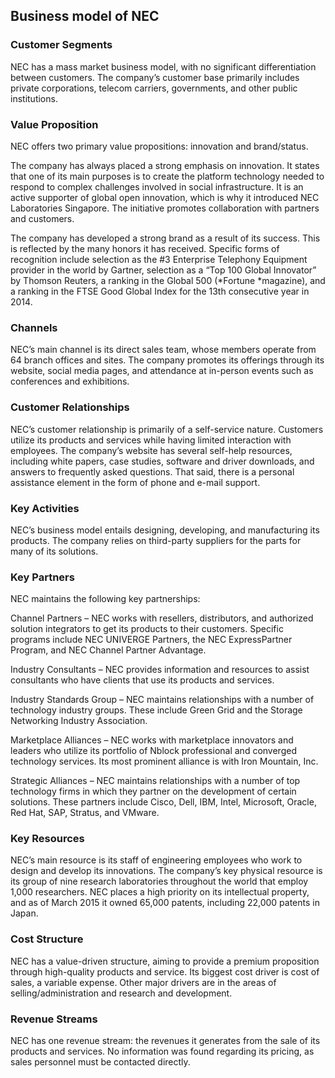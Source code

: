 Business model of NEC
---------------------

 ### Customer Segments

 NEC has a mass market business model, with no significant differentiation between customers. The company’s customer base primarily includes private corporations, telecom carriers, governments, and other public institutions.

 ### Value Proposition

 NEC offers two primary value propositions: innovation and brand/status.

 The company has always placed a strong emphasis on innovation. It states that one of its main purposes is to create the platform technology needed to respond to complex challenges involved in social infrastructure. It is an active supporter of global open innovation, which is why it introduced NEC Laboratories Singapore. The initiative promotes collaboration with partners and customers.

 The company has developed a strong brand as a result of its success. This is reflected by the many honors it has received. Specific forms of recognition include selection as the #3 Enterprise Telephony Equipment provider in the world by Gartner, selection as a “Top 100 Global Innovator” by Thomson Reuters, a ranking in the Global 500 (*Fortune *magazine), and a ranking in the FTSE Good Global Index for the 13th consecutive year in 2014.

 ### Channels

 NEC’s main channel is its direct sales team, whose members operate from 64 branch offices and sites. The company promotes its offerings through its website, social media pages, and attendance at in-person events such as conferences and exhibitions.

 ### Customer Relationships

 NEC’s customer relationship is primarily of a self-service nature. Customers utilize its products and services while having limited interaction with employees. The company’s website has several self-help resources, including white papers, case studies, software and driver downloads, and answers to frequently asked questions. That said, there is a personal assistance element in the form of phone and e-mail support.

 ### Key Activities

 NEC’s business model entails designing, developing, and manufacturing its products. The company relies on third-party suppliers for the parts for many of its solutions.

 ### Key Partners

 NEC maintains the following key partnerships:

 Channel Partners – NEC works with resellers, distributors, and authorized solution integrators to get its products to their customers. Specific programs include NEC UNIVERGE Partners, the NEC ExpressPartner Program, and NEC Channel Partner Advantage.

 Industry Consultants – NEC provides information and resources to assist consultants who have clients that use its products and services.

 Industry Standards Group – NEC maintains relationships with a number of technology industry groups. These include Green Grid and the Storage Networking Industry Association.

 Marketplace Alliances – NEC works with marketplace innovators and leaders who utilize its portfolio of Nblock professional and converged technology services. Its most prominent alliance is with Iron Mountain, Inc.

 Strategic Alliances – NEC maintains relationships with a number of top technology firms in which they partner on the development of certain solutions. These partners include Cisco, Dell, IBM, Intel, Microsoft, Oracle, Red Hat, SAP, Stratus, and VMware.

 ### Key Resources

 NEC’s main resource is its staff of engineering employees who work to design and develop its innovations. The company’s key physical resource is its group of nine research laboratories throughout the world that employ 1,000 researchers. NEC places a high priority on its intellectual property, and as of March 2015 it owned 65,000 patents, including 22,000 patents in Japan.

 ### Cost Structure

 NEC has a value-driven structure, aiming to provide a premium proposition through high-quality products and service. Its biggest cost driver is cost of sales, a variable expense. Other major drivers are in the areas of selling/administration and research and development.

 ### Revenue Streams

 NEC has one revenue stream: the revenues it generates from the sale of its products and services. No information was found regarding its pricing, as sales personnel must be contacted directly.